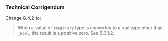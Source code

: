 ### Technical Corrigendum

Change G.4.2 to:

> When a value of `imaginary` type is converted to a real type other than `_Bool`,
> the result is a positive zero. See 6.3.1.2.
